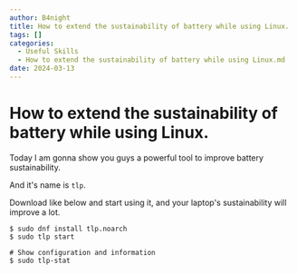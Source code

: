 ```yaml
---
author: B4night
title: How to extend the sustainability of battery while using Linux.
tags: []
categories:
  - Useful Skills
  - How to extend the sustainability of battery while using Linux.md
date: 2024-03-13
---
```


# How to extend the sustainability of battery while using Linux.

Today I am gonna show you guys a powerful tool to improve battery sustainability.

And it's name is `tlp`.

Download like below and start using it, and your laptop's sustainability will improve a lot.

```shell
$ sudo dnf install tlp.noarch
$ sudo tlp start

# Show configuration and information
$ sudo tlp-stat
```
